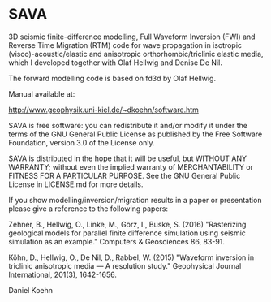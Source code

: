 # SAVA
3D seismic finite-difference modelling, Full Waveform Inversion (FWI) and Reverse Time Migration (RTM) code for wave propagation in isotropic (visco)-acoustic/elastic and anisotropic orthorhombic/triclinic elastic media, which I developed together with Olaf Hellwig and Denise De Nil.

The forward modelling code is based on fd3d by Olaf Hellwig.

Manual available at:

http://www.geophysik.uni-kiel.de/~dkoehn/software.htm

SAVA is free software: you can redistribute it and/or modify it under the terms of the GNU General Public License as published by the Free Software Foundation, version 3.0 of the License only.

SAVA is distributed in the hope that it will be useful, but WITHOUT ANY WARRANTY; without even the implied warranty of MERCHANTABILITY or FITNESS FOR A PARTICULAR PURPOSE. See the GNU General Public License in LICENSE.md for more details.

If you show modelling/inversion/migration results in a paper or presentation please give a reference to the following papers:

Zehner, B., Hellwig, O., Linke, M., Görz, I., Buske, S. (2016) 
"Rasterizing geological models for parallel finite difference simulation 
using seismic simulation as an example." 
Computers & Geosciences 86, 83-91. 

Köhn, D., Hellwig, O., De Nil, D., Rabbel, W. (2015) 
"Waveform inversion in triclinic anisotropic media — A resolution study." 
Geophysical Journal International, 201(3), 1642-1656. 

Daniel Koehn
